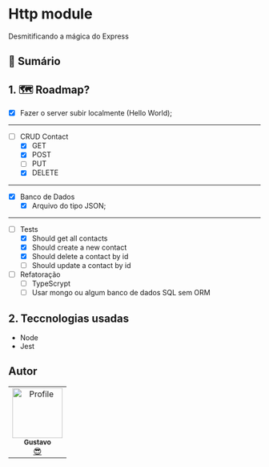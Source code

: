 # Http module
Desmitificando a mágica do Express

## 📕 Sumário

## 1. 🗺 Roadmap?
- [x] Fazer o server subir localmente (Hello World);

---

- [ ] CRUD Contact
  - [x] GET
  - [x] POST
  - [ ] PUT
  - [x] DELETE

---

- [x] Banco de Dados
  - [x] Arquivo do tipo JSON;

---

- [ ] Tests
  - [x] Should get all contacts
  - [x] Should create a new contact
  - [x] Should delete a contact by id
  - [ ] Should update a contact by id

- [ ] Refatoração
  - [ ] TypeScrypt
  - [ ] Usar mongo ou algum banco de dados SQL sem ORM

## 2. Teccnologias usadas
- Node
- Jest

## Autor
<table>
  <tr>
    <td align="center"><a href="https://github.com/GustavoGomesDias"><img src="https://github.com/GustavoGomesDias.png" width="100px;" alt="Profile"/><br /><sub><b>Gustavo</b></sub></a><br /><a href="https://github.com/GustavoGomesDias" title="Code">😎</a></td>
  <tr>
</table>
